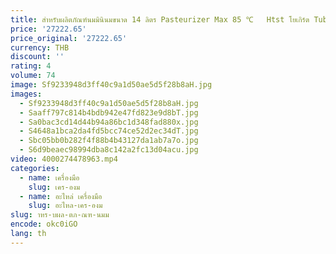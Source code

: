 ```yaml
---
title: สําหรับผลิตภัณฑ์นมมินินมขนาด 14 ลิตร Pasteurizer Max 85 ℃   Htst โยเกิร์ต Tubular Pasteurizer
price: '27222.65'
price_original: '27222.65'
currency: THB
discount: ''
rating: 4
volume: 74
image: Sf9233948d3ff40c9a1d50ae5d5f28b8aH.jpg
images:
  - Sf9233948d3ff40c9a1d50ae5d5f28b8aH.jpg
  - Saaff797c814b4bdb942e47fd823e9d8bT.jpg
  - Sa0bac3cd14d44b94a86bc1d348fad880x.jpg
  - S4648a1bca2da4fd5bcc74ce52d2ec34dT.jpg
  - Sbc05bb0b282f4f88b4b43127da1ab7a7o.jpg
  - S6d9beaec98994dba8c142a2fc13d04acu.jpg
video: 4000274478963.mp4
categories:
  - name: เครื่องมือ
    slug: เคร-องม
  - name: อะไหล่ เครื่องมือ
    slug: อะไหล-เคร-องม
slug: าหร-บผล-ตภ-ณฑ-นมม
encode: okc0iGO
lang: th
---
```

  